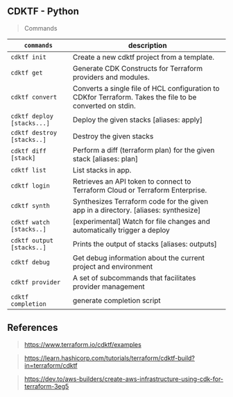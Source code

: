 ## CDKTF - Python

> Commands


  |`commands`|description|  
  |--|--|  
  |`cdktf init`|                Create a new cdktf project from a template.|
  |`cdktf get`|                 Generate CDK Constructs for Terraform providers and modules.|
  |`cdktf convert`|             Converts a single file of HCL configuration to CDKfor Terraform. Takes the file to be converted on stdin.|
  |`cdktf deploy [stacks...]`|  Deploy the given stacks [aliases: apply]|
  |`cdktf destroy [stacks..]`|  Destroy the given stacks|
  |`cdktf diff [stack]`|        Perform a diff (terraform plan) for the given stack [aliases: plan]|
  |`cdktf list`|                List stacks in app.|
  |`cdktf login`|               Retrieves an API token to connect to Terraform Cloud or Terraform Enterprise.|
  |`cdktf synth`|               Synthesizes Terraform code for the given app in a directory.                     [aliases: synthesize]|
  |`cdktf watch [stacks..]`|    [experimental] Watch for file changes and automatically trigger a deploy|
  |`cdktf output [stacks..]`|   Prints the output of stacks       [aliases: outputs]|
  |`cdktf debug`|               Get debug information about the current project and environment|
  |`cdktf provider`|            A set of subcommands that facilitates provider management|
  |`cdktf completion`|          generate completion script|

## References

> https://www.terraform.io/cdktf/examples

> https://learn.hashicorp.com/tutorials/terraform/cdktf-build?in=terraform/cdktf

> https://dev.to/aws-builders/create-aws-infrastructure-using-cdk-for-terraform-3eg5

